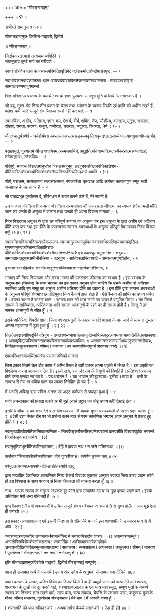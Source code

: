 +++
title = "श्रीरङ्गगद्यम्"

+++
॥ श्रीः ॥

॥श्रीमते रामानुजाय नमः ॥

श्रीभगवद्रामानुज-विरचित-गद्यत्रये, द्वितीयं

॥ श्रीरङ्गगद्यम् ॥

चिदचित्परतत्त्वानां तत्त्वयाथार्थ्यवेदिने ।  
रामानुजाय मुनये नमो मम गरीयसे ॥

स्वाधीनत्रिविधचेतनाचेतनस्वरूपस्थितिप्रवृत्तिभेदं क्लेशकर्माद्यशेषदोषासंस्पृष्टं, -- १

स्वाभाविकानवधिकातिशय-ज्ञान-बलैश्वर्यवीर्यशक्तितेजस्सौशील्यवात्सल्य - मार्दवार्जवसौहार्द - साम्यकारुण्यमाधुर्यगाम्भी

चित् अचित् एवं परतत्व के यथार्थ तत्त्व के ज्ञाता पूज्यतम रामानुज मुनि के लिये मेरा नमस्कार है ।

जो बद्ध, मुक्त और नित्य तीन प्रकार के चेतन तथा अचेतन के स्वरूप स्थिति एवं प्रवृति को अधीन रखते हैं, क्लेश, कर्म आदि सम्पूर्ण दोष जिनका स्पर्श नहीं कर पाते,-- १

स्वाभाविक, असीम, अतिशय, ज्ञान, बल, ऐश्वर्य, वीर्य, शक्ति, तेज, सौशील्य, वात्सल्य, मृदुता, सरलता, सौहार्द, समता, करुणा, माधुर्य, गम्भीरता, उदारता, चतुरता, स्थिरता, धैर्य, ( २० )

र्यौदार्यचातुर्यस्थैर्य - धर्यशौर्यपराक्रमसत्यकामसत्यसङ्कल्पकृतित्वकृतज्ञताद्यसंख्येयकल्याणगुणगणौघमहार्णवं, -- २

परब्रह्मभूतं, पुरुषोत्तमं श्रीरङ्गशायिनम् अस्मत्स्वामिनं, प्रबुद्धनित्यनियाम्यनित्यदास्यैकरसात्मस्वभावोऽहं, तदेकानुभव:, तदेकप्रियः -- ३

परिपूर्ण, भगवन्तं विशदतमानुभवेन निरन्तरमनुभूय, तदनुभवजनितानवधिकातिशय-प्रीतिकारिताशेषावस्थोचिताशेषशेषतैकरतिरूपनित्यकिङ्करो भवानि ।                              (१)

शौर्य, पराक्रम, सत्यकामता सत्यसंकल्पता, उपकारिता, कृतज्ञता आदि असंख्य कल्याणगुण समूह रूपी जलप्रवाह के महासागर हैं, – २

जो परब्रह्मभूत पुरुषोत्तम हैं, श्रीरंगधाम में शयन करने वाले हैं, मेरे स्वामी हैं-

उन भगवान् की नित्य नियाम्यता और नित्य दास्यभावना की एक रसता जीवात्मा का स्वभाव है ऐसा भली भाँति जान कर उनके ही अनुभव में संलग्न तथा उनको ही अपना प्रियतम मानकर, - ३

नित्य विशदतम अनुभव के द्वारा उन परिपूर्ण भगवान् का अनुभव कर इस अनुभव के द्वारा असीम एवं अतिशय प्रीति प्राप्त कर तथा इस प्रीति के फलस्वरूप समस्त अवस्थाओं के अनुरूप परिपूर्ण शेषभावापन्न नित्य किंकर बनूँ ॥१॥ ( २१ )

स्वात्मनित्यनियाम्यनित्यदास्यैकरसात्म-स्वभावानुसन्धानपूर्वकभगवदनवधिकातिशयस्वाम्यद्यखिल-गुणगणानुभवजनितानवधिकातिशय-प्रीतिकारिताशेषावस्थोचिताशेषशेषतैकरतिरूपनित्यकैङ्कर्यप्राप्त्युपायभूतभक्ति - तदुपाय - सम्यज्ज्ञानतदुपायसमीचीनक्रिया - तदनुगुण - सात्विकतास्तिक्यादि - समस्तात्मगुणविहीनः, - १

दुरुत्तरानन्ततद्विपर्यय-ज्ञानक्रियानुगुणानादिपापवासनामहार्णवान्तर्निमग्नः, २

भगवान् की नित्य नियाम्यता और दास्य भावना की एकरसता जीवात्मा का स्वभाव है । इस स्वभाव के अनुसन्धान (चिन्तन) के साथ भगवान् का इस प्रकार अनुभव होना चाहिये कि उनके असीम एवं अतिशय स्वामित्व आदि गुण समूह का अनुभव असीम अतिशय प्रीति का प्रदाता है । इस प्रीति द्वारा समस्त अवस्थाओं के अनुरूप परिपूर्ण शेषभावापन्न प्रीतियुक्त नित्य कैंकर्य प्राप्त होता है। ऐसे कैंकर्य की प्राप्ति का उपाय भक्ति है। इसका साधन है सम्यक् ज्ञान । सम्यक् ज्ञान को प्राप्त करने का उपाय है समुचित क्रिया । यह क्रिया साधक में सात्विकता, आस्तिकता आदि समस्त आत्मगुणों के रहने पर ही सम्भव होती है। किन्तु मैं इन समस्त आत्मगुणों से रहित हूँ । १

इसके अतिरिक्त विपरीत ज्ञान, क्रिया एवं आत्मगुणों के कारण अनादि वासना के पार जाने में अत्यन्त दुस्तर अनन्त महासागर में डूबा हुआ हूँ । २ ( २२ )

तिलतैलवद्दारुवह्निवद्दुर्विवेचत्रिगुण - क्षणक्षरणस्वभावाचेतनप्रकृतिव्याप्तिरूपदुरत्ययभगवन्मायातिरोहितस्वप्रकाशः, ३ अनाद्यविद्यासञ्चितानन्ताशक्यविस्रंसनकर्मपाशप्रग्रथितः, ४ अनागतानन्तकालसमीक्षयाऽदृष्टसन्तारोपायः, निखिलजन्तुजातशरण्य ! श्रीमन् ! नारायण ! तव चरणारविन्दयुगलं शरणमहं प्रपद्ये ।                                                         (२)

एवमवस्थितस्याप्यर्थित्वमात्रेण परमकारुणिको भगवान्

जिस प्रकार तिलमें तेल और काष्ठ में अग्नि स्थित है उसी प्रकार आत्मा प्रकृति में स्थित है । इस प्रकृति का विश्लेषण करना अत्यन्त कठिन है। इसमें सत्व, रज और तम तीनों गुणों की स्थिति है। प्रतिक्षण क्षरण का होते रहना इसका स्वभाव है । यह अचेतन है । यह भगवान् की दुरत्यया ( दुर्लंघ्य ) माया है । इसी के सम्बन्ध से मेरा स्वभाविक ज्ञान का प्रकाश तिरोहित हो गया है । ३

मैं अनादि अविद्या द्वारा संचित अनन्त एवं अटूट कर्मपाश से जकड़ा हुआ हूँ । ४

भावी अनन्तकाल की प्रतीक्षा करने पर भी मुझे अपने उद्धार का कोई उपाय नहीं दिखाई देता ।

इसलिये जीवमात्र को शरण देने वाले श्रीमन्नारायण ! मैं आपके युगल चरणकमलों की शरण ग्रहण करता हूँ ॥ २ ॥ ऐसी दशा स्थित होने पर भी प्रार्थना करने मात्र से परम कारुणिक भगवान् अपने अनुभव से प्रकट हुई प्रीति के ( २३ )

स्वानुभवप्रीत्योपनीतैकान्तिकात्यन्तिक - नित्यकैङ्कर्यैकरतिरूपनित्यदास्यं दास्यतीति विश्वासपूर्वकं भगवन्तं नित्यकिङ्करतां प्रार्थये ।                                                                     (३)

तवानुभूतिसंभूतप्रीतिकारितदासताम्  । देहि मे कृपया नाथ ! न जाने गतिमन्यथा ॥                      (४)

सर्वावस्थोचिताशेषशेषतैकरतिस्तव भवेयं पुण्डरीकाक्ष ! त्वमेवैवं कुरुष्व माम् ॥                     (५)

एवंभूततत्त्वयाथात्म्यावबोधतदिच्छारहितस्यापि एतदु

द्वारा उत्पादित ऐकान्तिक आत्यन्तिक नित्य कैंकर्य बिषयक एकमात्र अनुराग स्वरूप नित्य दास्य प्रदान करेंगे ही इस विश्वास के साथ भगवान् से नित्य किंकरता की याचना करता हूँ ॥३॥

नाथ ! आपके स्वरूप के अनुभव से प्रकट हुई प्रीति द्वारा उत्पादित दास्यभाव मुझे कृपया प्रदान करें। इसके अतिरिक्त मेरी अन्य गति नहीं है ॥४॥

पुण्डरीकाक्ष ! मैं सभी अवस्थाओं में उचित सम्पूर्ण शेषभावविषयक अनन्य प्रीति से युक्त होऊँ । आप मुझे ऐसा ही बनाइये ॥५॥

इस प्रकार तत्त्वसाक्षात्कार एवं इसकी जिज्ञासा से रहित मेरे मन को इस शरणागति के उच्चारण मात्र से ही आप ( २४ )

च्चारणमात्रावलम्बनेन उच्यमानार्थपरमार्थनिष्ठ मे मनस्त्वमेवाद्यैव कारय ।                                                 (६) अपारकरुणाम्बुधे ! अनालोचितविशेषाशेषलोकशरण्य ! प्रणतार्तिहर ! आश्रितवात्सल्यैकमहोदधे ! अनवरतविदितनिखिलभूतजातयाथात्म्य ! सत्यकाम !  सत्यसकंल्प ! आपत्सख ! काकुत्स्थ ! श्रीमन् ! नारायण ! पुरुषोत्तम ! श्रीरङ्गनाथ ! मम नाथ ! नमोऽस्तु ते ।                   (७)

इति श्रीभगवद्रामानुजविरचिते गद्यत्रये, द्वितीयं श्रीरङ्गगद्यं सम्पूर्णम् ।

आज ही उच्यमान अर्थ के परमार्थ ( उपाय और उपेय के अनुभव) से सम्पन्न बना दीजिये ॥६॥

अपार करुणा के सागर, व्यक्ति विशेष का विचार किये बिना ही सम्पूर्ण जगत को शरण देने वाले शरण्य, शरणागत के दुःखों को दूर करने वाले, शरणागतवत्सलता के एक मात्र महा समुद्र, सम्पूर्ण भूतों के यथार्थ स्वरूप का निरन्तर ज्ञान रखने वाले, सत्य काम, सत्य संकल्प, विपत्ति के एकमात्र सखा, ककुत्स्थ कुल के गौरव, श्रीमन् नारायण, पुरुषोत्तम श्रीरङ्गनाथ ! मेरे नाथ ! मैं आपकी शरण हूँ ।

[ शरणागति को आप स्वीकार करें । अथवा सर्वत्र कैंकर्य प्रदान करें ।
ऐसा ही हो] ॥७॥



